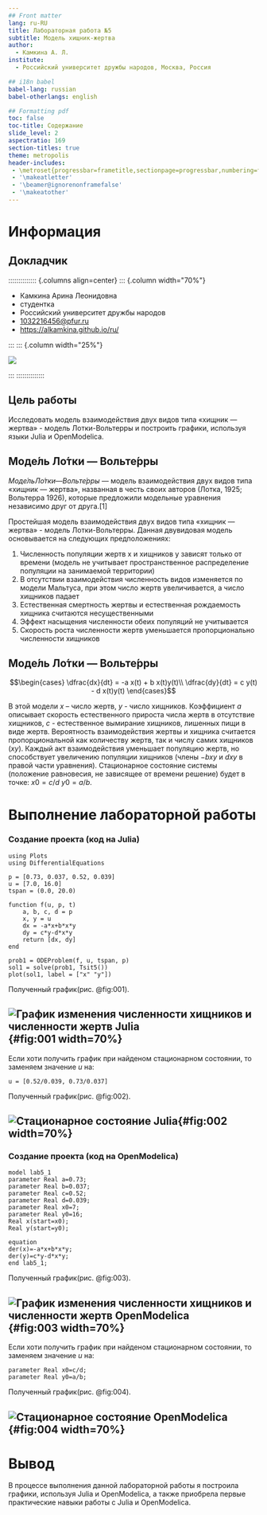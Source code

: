 ```yaml
---
## Front matter
lang: ru-RU
title: Лабораторная работа №5
subtitle: Модель хищник-жертва
author:
  - Камкина А. Л.
institute:
  - Российский университет дружбы народов, Москва, Россия

## i18n babel
babel-lang: russian
babel-otherlangs: english

## Formatting pdf
toc: false
toc-title: Содержание
slide_level: 2
aspectratio: 169
section-titles: true
theme: metropolis
header-includes:
 - \metroset{progressbar=frametitle,sectionpage=progressbar,numbering=fraction}
 - '\makeatletter'
 - '\beamer@ignorenonframefalse'
 - '\makeatother'
---
```


# Информация

## Докладчик

:::::::::::::: {.columns align=center}
::: {.column width="70%"}

  * Камкина Арина Леонидовна
  * студентка
  * Российский университет дружбы народов
  * [1032216456@pfur.ru](mailto:1032216456@pfur.ru)
  * <https://alkamkina.github.io/ru/>

:::
::: {.column width="25%"}

![](./image/me.jpg)

:::
::::::::::::::


## Цель работы

Исследовать модель взаимодействия двух видов типа «хищник — жертва» -
модель Лотки-Вольтерры и построить графики, используя языки Julia и OpenModelica.

## Моде́ль Ло́тки — Вольте́рры

$Моде́ль Ло́тки — Вольте́рры$ — модель взаимодействия двух видов типа «хищник — жертва», названная в честь своих авторов (Лотка, 1925; Вольтерра 1926), которые предложили модельные уравнения независимо друг от друга.[1]

Простейшая модель взаимодействия двух видов типа «хищник — жертва» -
модель Лотки-Вольтерры. Данная двувидовая модель основывается на
следующих предположениях:
1. Численность популяции жертв x и хищников y зависят только от времени
(модель не учитывает пространственное распределение популяции на
занимаемой территории)
2. В отсутствии взаимодействия численность видов изменяется по модели
Мальтуса, при этом число жертв увеличивается, а число хищников падает
3. Естественная смертность жертвы и естественная рождаемость хищника
считаются несущественными
4. Эффект насыщения численности обеих популяций не учитывается
5. Скорость роста численности жертв уменьшается пропорционально
численности хищников

## Моде́ль Ло́тки — Вольте́рры
$$\begin{cases}
\dfrac{dx}{dt} = -a x(t) + b x(t)y(t)\\
\dfrac{dy}{dt} = c y(t) - d x(t)y(t)
\end{cases}$$ 

В этой модели $x$ – число жертв, $y$ - число хищников. Коэффициент $a$
описывает скорость естественного прироста числа жертв в отсутствие хищников, $с$ - естественное вымирание хищников, лишенных пищи в виде жертв. Вероятность
взаимодействия жертвы и хищника считается пропорциональной как количеству
жертв, так и числу самих хищников ($xy$). Каждый акт взаимодействия уменьшает
популяцию жертв, но способствует увеличению популяции хищников (члены $-bxy$
и $dxy$ в правой части уравнения). 
Стационарное состояние системы (положение равновесия, не зависящее
от времени решение) будет в точке:
$x0=c/d$ $y0=a/b$.

# Выполнение лабораторной работы
### Создание проекта (код на Julia)
```
using Plots
using DifferentialEquations

p = [0.73, 0.037, 0.52, 0.039]
u = [7.0, 16.0]
tspan = (0.0, 20.0)

function f(u, p, t)
    a, b, c, d = p
    x, y = u
    dx = -a*x+b*x*y
    dy = c*y-d*x*y
    return [dx, dy]
end

prob1 = ODEProblem(f, u, tspan, p)
sol1 = solve(prob1, Tsit5())
plot(sol1, label = ["x" "y"])
```
Полученный график(рис. @fig:001).

![График изменения численности хищников и численности жертв Julia](image/j2.png){#fig:001 width=70%}
---
Если хоти получить график при найденом стационарном состоянии, то заменяем значение $u$ на:
```
u = [0.52/0.039, 0.73/0.037]
```
Полученный график(рис. @fig:002).

![Стационарное состояние Julia](image/j1.png){#fig:002 width=70%}
---
### Создание проекта (код на OpenModelica)
```
model lab5_1
parameter Real a=0.73;
parameter Real b=0.037;
parameter Real c=0.52;
parameter Real d=0.039;
parameter Real x0=7;
parameter Real y0=16;
Real x(start=x0);
Real y(start=y0);

equation
der(x)=-a*x+b*x*y;
der(y)=c*y-d*x*y;
end lab5_1;
```
Полученный график(рис. @fig:003).

![График изменения численности хищников и численности жертв OpenModelica](image/o1.png){#fig:003 width=70%}
---
Если хоти получить график при найденом стационарном состоянии, то заменяем значение $u$ на:
```
parameter Real x0=c/d;
parameter Real y0=a/b;
```
Полученный график(рис. @fig:004).

![Стационарное состояние OpenModelica](image/o2.png){#fig:004 width=70%}
---

# Вывод
В процессе выполнения данной лабораторной работы я построила графики, используя Julia и OpenModelica, а также приобрела первые практические навыки работы с Julia и OpenModelica.